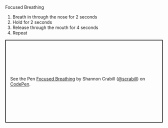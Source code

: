Focused Breathing

1. Breath in through the nose for 2 seconds
1. Hold for 2 seconds
1. Release through the mouth for 4 seconds
1. Repeat

<p class="codepen" data-height="265" data-theme-id="light" data-default-tab="result" data-user="scrabill" data-slug-hash="QWKgRMr" style="height: 265px; box-sizing: border-box; display: flex; align-items: center; justify-content: center; border: 2px solid; margin: 1em 0; padding: 1em;" data-pen-title="Focused Breathing">
  <span>See the Pen <a href="https://codepen.io/scrabill/pen/QWKgRMr">
  Focused Breathing</a> by Shannon Crabill (<a href="https://codepen.io/scrabill">@scrabill</a>)
  on <a href="https://codepen.io">CodePen</a>.</span>
</p>
<script async src="https://cpwebassets.codepen.io/assets/embed/ei.js"></script>